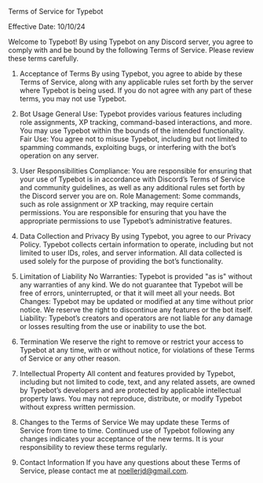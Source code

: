 Terms of Service for Typebot

Effective Date: 10/10/24

Welcome to Typebot! By using Typebot on any Discord server, you agree to comply with and be bound by the following Terms of Service. Please review these terms carefully.

1. Acceptance of Terms
   By using Typebot, you agree to abide by these Terms of Service, along with any applicable rules set forth by the server where Typebot is being used. If you do not agree with any part of these terms, you may not use Typebot.

2. Bot Usage
   General Use: Typebot provides various features including role assignments, XP tracking, command-based interactions, and more. You may use Typebot within the bounds of the intended functionality.
   Fair Use: You agree not to misuse Typebot, including but not limited to spamming commands, exploiting bugs, or interfering with the bot’s operation on any server.
3. User Responsibilities
   Compliance: You are responsible for ensuring that your use of Typebot is in accordance with Discord’s Terms of Service and community guidelines, as well as any additional rules set forth by the Discord server you are on.
   Role Management: Some commands, such as role assignment or XP tracking, may require certain permissions. You are responsible for ensuring that you have the appropriate permissions to use Typebot’s administrative features.
4. Data Collection and Privacy
   By using Typebot, you agree to our Privacy Policy. Typebot collects certain information to operate, including but not limited to user IDs, roles, and server information. All data collected is used solely for the purpose of providing the bot’s functionality.

5. Limitation of Liability
   No Warranties: Typebot is provided "as is" without any warranties of any kind. We do not guarantee that Typebot will be free of errors, uninterrupted, or that it will meet all your needs.
   Bot Changes: Typebot may be updated or modified at any time without prior notice. We reserve the right to discontinue any features or the bot itself.
   Liability: Typebot’s creators and operators are not liable for any damage or losses resulting from the use or inability to use the bot.
6. Termination
   We reserve the right to remove or restrict your access to Typebot at any time, with or without notice, for violations of these Terms of Service or any other reason.

7. Intellectual Property
   All content and features provided by Typebot, including but not limited to code, text, and any related assets, are owned by Typebot’s developers and are protected by applicable intellectual property laws. You may not reproduce, distribute, or modify Typebot without express written permission.

8. Changes to the Terms of Service
   We may update these Terms of Service from time to time. Continued use of Typebot following any changes indicates your acceptance of the new terms. It is your responsibility to review these terms regularly.

9. Contact Information
   If you have any questions about these Terms of Service, please contact me at noellerjd@gmail.com.
